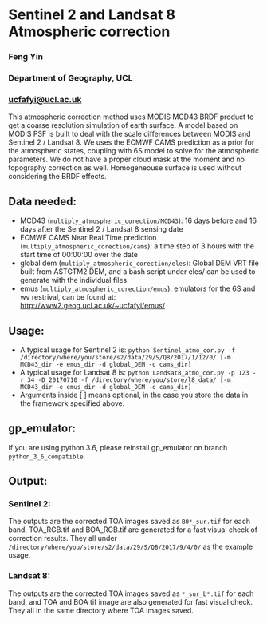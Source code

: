 # Sentinel 2 and Landsat 8 Atmospheric correction 
### Feng Yin
### Department of Geography, UCL
### ucfafyi@ucl.ac.uk

This atmospheric correction method uses MODIS MCD43 BRDF product to get a coarse resolution simulation of earth surface. A model based on MODIS PSF is built to deal with the scale differences between MODIS and Sentinel 2 / Landsat 8. We uses the ECMWF CAMS prediction as a prior for the atmospheric states, coupling with 6S model to solve for the atmospheric parameters. We do not have a proper cloud mask at the moment and no topography correction as well. Homogeneouse surface is used without considering the BRDF effects.

## Data needed:
* MCD43 (`multiply_atmospheric_corection/MCD43`): 16 days before and 16 days after the Sentinel 2 / Landsat 8 sensing date
* ECMWF CAMS Near Real Time prediction (`multiply_atmospheric_corection/cams`): a time step of 3 hours with the start time of 00:00:00 over the date
* global dem (`multiply_atmospheric_corection/eles`): Global DEM VRT file built from ASTGTM2 DEM, and a bash script under eles/ can be used to generate with the individual files.
* emus (`multiply_atmospheric_corection/emus`): emulators for the 6S and wv restrival, can be found at: http://www2.geog.ucl.ac.uk/~ucfafyi/emus/

## Usage:
* A typical usage for Sentinel 2 is:
`python Sentinel_atmo_cor.py -f /directory/where/you/store/s2/data/29/S/QB/2017/1/12/0/ [-m MCD43_dir -e emus_dir -d global_DEM -c cams_dir]`
* A typical usage for Landsat 8 is:
`python Landsat8_atmo_cor.py -p 123 -r 34 -D 20170710 -f /directory/where/you/store/l8_data/ [-m MCD43_dir -e emus_dir -d global_DEM -c cams_dir]`
* Arguments inside [ ] means optional, in the case you store the data in the framework specified above.

## gp_emulator:
If you are using python 3.6, please reinstall gp_emulator on branch `python_3_6_compatible`.

## Output:
### Sentinel 2:
The outputs are the corrected TOA images saved as `B0*_sur.tif` for each band. TOA_RGB.tif and BOA_RGB.tif are generated for a fast visual check of correction results. They all under `/directory/where/you/store/s2/data/29/S/QB/2017/9/4/0/` as the example usage.

### Landsat 8:
The outputs are the corrected TOA images saved as `*_sur_b*.tif` for each band, and TOA and BOA tif image are also generated for fast visual check. They all in the same directory where TOA images saved.
